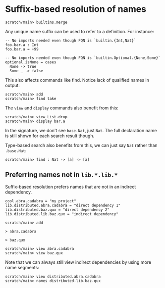 # Suffix-based resolution of names

``` ucm :hide
scratch/main> builtins.merge
```

Any unique name suffix can be used to refer to a definition. For instance:

``` unison :hide
-- No imports needed even though FQN is `builtin.{Int,Nat}`
foo.bar.a : Int
foo.bar.a = +99

-- No imports needed even though FQN is `builtin.Optional.{None,Some}`
optional.isNone = cases
  None -> true
  Some _ -> false
```

This also affects commands like find. Notice lack of qualified names in output:

``` ucm
scratch/main> add
scratch/main> find take
```

The `view` and `display` commands also benefit from this:

``` ucm
scratch/main> view List.drop
scratch/main> display bar.a
```

In the signature, we don't see `base.Nat`, just `Nat`. The full declaration name is still shown for each search result though.

Type-based search also benefits from this, we can just say `Nat` rather than `.base.Nat`:

``` ucm
scratch/main> find : Nat -> [a] -> [a]
```

## Preferring names not in `lib.*.lib.*`

Suffix-based resolution prefers names that are not in an indirect dependency.

``` unison
cool.abra.cadabra = "my project"
lib.distributed.abra.cadabra = "direct dependency 1"
lib.distributed.baz.qux = "direct dependency 2"
lib.distributed.lib.baz.qux = "indirect dependency"
```

``` ucm
scratch/main> add
```

``` unison :error
> abra.cadabra
```

``` unison
> baz.qux
```

``` ucm
scratch/main> view abra.cadabra
scratch/main> view baz.qux
```

Note that we can always still view indirect dependencies by using more name segments:

``` ucm
scratch/main> view distributed.abra.cadabra
scratch/main> names distributed.lib.baz.qux
```
